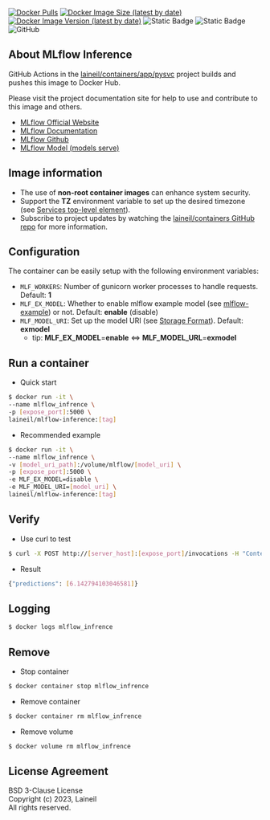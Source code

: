 [![Docker Pulls](https://img.shields.io/docker/pulls/laineil/mlflow-inference)](https://hub.docker.com/r/laineil/mlflow-inference) [![Docker Image Size (latest by date)](https://img.shields.io/docker/image-size/laineil/mlflow-inference?sort=date)](https://hub.docker.com/r/laineil/mlflow-inference/tags) [![Docker Image Version (latest by date)](https://img.shields.io/docker/v/laineil/mlflow-inference?sort=date)](https://hub.docker.com/r/laineil/mlflow-inference/tags) ![Static Badge](https://img.shields.io/badge/python-3.10%20%7C%203.11-blue) ![Static Badge](https://img.shields.io/badge/arch-x86__64%20%7C%20arm64%20%7C%20ppc64le-blue) ![GitHub](https://img.shields.io/github/license/laineil/containers)

## About MLflow Inference

GitHub Actions in the [laineil/containers/app/pysvc](https://github.com/laineil/containers/tree/main/app/pysvc) project builds and pushes this image to Docker Hub.

Please visit the project documentation site for help to use and contribute to this image and others.

- [MLflow Official Website](https://mlflow.org/)
- [MLflow Documentation](https://mlflow.org/docs/latest/index.html)
- [MLflow Github](https://github.com/mlflow/mlflow)
- [MLflow Model (models serve)](https://mlflow.org/docs/latest/models.html)

## Image information

- The use of **non-root container images** can enhance system security.
- Support the **TZ** environment variable to set up the desired timezone (see [Services top-level element](https://docs.docker.com/compose/compose-file/05-services/)).
- Subscribe to project updates by watching the [laineil/containers GitHub repo](https://github.com/laineil/containers) for more information.

## Configuration

The container can be easily setup with the following environment variables:

- `MLF_WORKERS`: Number of gunicorn worker processes to handle requests. Default: **1**
- `MLF_EX_MODEL`: Whether to enable mlflow example model (see [mlflow-example](https://github.com/mlflow/mlflow-example)) or not. Default: **enable** (disable)
- `MLF_MODEL_URI`: Set up the model URI (see [Storage Format](https://mlflow.org/docs/latest/models.html#storage-format)). Default: **exmodel**
  - tip: **MLF_EX_MODEL**=**enable** <=> **MLF_MODEL_URL**=**exmodel**

## Run a container

- Quick start

```bash
$ docker run -it \
--name mlflow_infrence \
-p [expose_port]:5000 \
laineil/mlflow-inference:[tag]
```

- Recommended example

```bash
$ docker run -it \
--name mlflow_infrence \
-v [model_uri_path]:/volume/mlflow/[model_uri] \
-p [expose_port]:5000 \
-e MLF_EX_MODEL=disable \
-e MLF_MODEL_URI=[model_uri] \
laineil/mlflow-inference:[tag]
```

## Verify

- Use curl to test

```bash
$ curl -X POST http://[server_host]:[expose_port]/invocations -H "Content-Type:application/json" -d '{"dataframe_split": {"columns":["fixed acidity", "volatile acidity", "citric acid", "residual sugar", "chlorides", "free sulfur dioxide", "total sulfur dioxide", "density", "pH", "sulphates", "alcohol"],"data":[[6.2, 0.66, 0.48, 1.2, 0.029, 29, 75, 0.98, 3.33, 0.39, 12.8]]}}'
```

- Result

```bash
{"predictions": [6.142794103046581]}
```

## Logging

```bash
$ docker logs mlflow_infrence
```

## Remove

- Stop container

```bash
$ docker container stop mlflow_infrence
```

- Remove container

```bash
$ docker container rm mlflow_infrence
```

- Remove volume

```bash
$ docker volume rm mlflow_infrence
```

## License Agreement

BSD 3-Clause License  
Copyright (c) 2023, Laineil  
All rights reserved.
